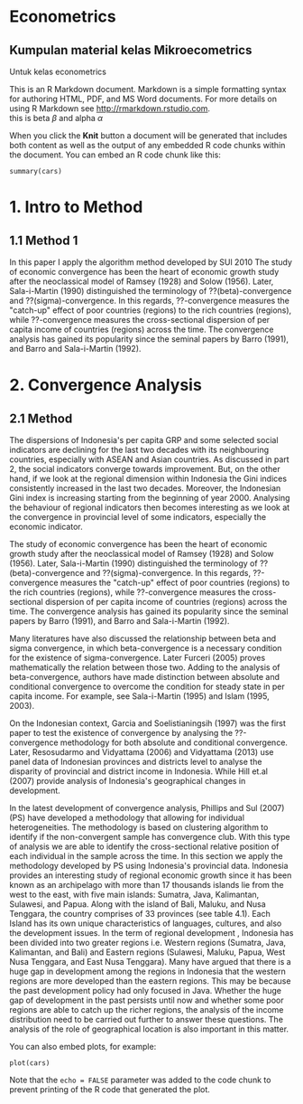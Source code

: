 # Econometrics
## Kumpulan material kelas Mikroecometrics


Untuk kelas econometrics

This is an R Markdown document. Markdown is a simple formatting syntax for authoring HTML, PDF, and MS Word documents. For more details on using R Markdown see <http://rmarkdown.rstudio.com>.  
this is beta $\beta$ and alpha $\alpha$

When you click the **Knit** button a document will be generated that includes both content as well as the output of any embedded R code chunks within the document. You can embed an R code chunk like this:

```{r}
summary(cars)
```
# 1. Intro to Method
## 1.1 Method 1   
In this paper I apply the algorithm method developed by SUl 2010
The study of economic convergence has been the heart of economic growth study after the neoclassical model of Ramsey (1928) and Solow (1956). Later, Sala-i-Martin (1990) distinguished the terminology of ??(beta)-convergence and ??(sigma)-convergence. In this regards, ??-convergence measures the "catch-up" effect of poor countries (regions) to the rich countries (regions), while ??-convergence measures the cross-sectional dispersion of per capita income of countries (regions) across the time. The convergence analysis has gained its popularity since the seminal papers by Barro (1991), and Barro and Sala-i-Martin (1992).
     
         
         

# 2. Convergence Analysis
## 2.1 Method


The dispersions of Indonesia's per capita GRP and some selected social indicators are declining for the last two decades with its neighbouring countries, especially with ASEAN and Asian countries. As discussed in part 2, the social indicators converge towards improvement. But, on the other hand, if we look at the regional dimension within Indonesia the Gini indices consistently increased in the last two decades. Moreover, the Indonesian Gini index is increasing starting from the beginning of year 2000. 
Analysing the behaviour of regional indicators then becomes interesting as we look at the convergence in provincial level of some indicators, especially the economic indicator.

The study of economic convergence has been the heart of economic growth study after the neoclassical model of Ramsey (1928) and Solow (1956). Later, Sala-i-Martin (1990) distinguished the terminology of ??(beta)-convergence and ??(sigma)-convergence. In this regards, ??-convergence measures the "catch-up" effect of poor countries (regions) to the rich countries (regions), while ??-convergence measures the cross-sectional dispersion of per capita income of countries (regions) across the time. The convergence analysis has gained its popularity since the seminal papers by Barro (1991), and Barro and Sala-i-Martin (1992).

Many literatures have also discussed the relationship between beta and sigma convergence, in which beta-convergence is a necessary condition for the existence of sigma-convergence. Later Furceri (2005) proves mathematically the relation between those two. Adding to the analysis of beta-convergence, authors have made distinction between absolute and conditional convergence to overcome the condition for steady state in per capita income. For example, see Sala-i-Martin (1995) and Islam (1995, 2003). 

On the Indonesian context, Garcia and Soelistianingsih (1997) was the first paper to test the existence of convergence by analysing the ??-convergence methodology for both absolute and conditional convergence. Later, Resosudarmo and Vidyattama (2006) and Vidyattama (2013) use panel data of Indonesian provinces and districts level to analyse the disparity of provincial and district income in Indonesia. While Hill et.al (2007) provide analysis of Indonesia's geographical changes in development.

In the latest development of convergence analysis, Phillips and Sul (2007) (PS) have developed a methodology that allowing for individual heterogeneities. The methodology is based on clustering algorithm to identify if the non-convergent sample has convergence club. With this type of analysis we are able to identify the cross-sectional relative position of each individual in the sample across the time.
In this section we apply the methodology developed by PS using Indonesia's provincial data. Indonesia provides an interesting study of regional economic growth since it has been known as an archipelago with more than 17 thousands islands lie from the west to the east, with five main islands: Sumatra, Java, Kalimantan, Sulawesi, and Papua. Along with the island of Bali, Maluku, and Nusa Tenggara, the country comprises of 33 provinces (see table 4.1).  Each Island has its own unique characteristics of languages, cultures, and also the development issues. 
In the term of regional development , Indonesia has been divided into two greater regions i.e. Western regions (Sumatra, Java, Kalimantan, and Bali) and Eastern regions (Sulawesi, Maluku, Papua, West Nusa Tenggara, and East Nusa Tenggara). Many have argued that there is a huge gap in development among the regions in Indonesia that the western regions are more developed than the eastern regions. This may be because the past development policy had only focused in Java. 
Whether the huge gap of development in the past persists until now and whether some poor regions are able to catch up the richer regions, the analysis of the income distribution need to be carried out further to answer these questions. The analysis of the role of geographical location is also important in this matter.


You can also embed plots, for example:

```{r}
plot(cars)
```

Note that the `echo = FALSE` parameter was added to the code chunk to prevent printing of the R code that generated the plot.


